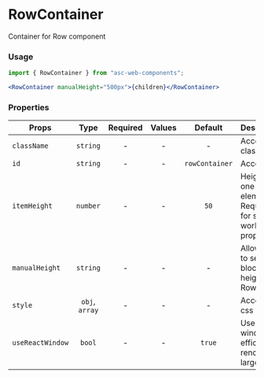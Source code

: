 # RowContainer

Container for Row component

### Usage

```js
import { RowContainer } from "asc-web-components";
```

```jsx
<RowContainer manualHeight="500px">{children}</RowContainer>
```

### Properties

| Props            |      Type      | Required | Values |    Default     | Description                                                     |
| ---------------- | :------------: | :------: | :----: | :------------: | --------------------------------------------------------------- |
| `className`      |    `string`    |    -     |   -    |       -        | Accepts class                                                   |
| `id`             |    `string`    |    -     |   -    | `rowContainer` | Accepts id                                                      |
| `itemHeight`     |    `number`    |    -     |   -    |      `50`      | Height of one Row element. Required for scroll to work properly |
| `manualHeight`   |    `string`    |    -     |   -    |       -        | Allows you to set fixed block height for Row                    |
| `style`          | `obj`, `array` |    -     |   -    |       -        | Accepts css style                                               |
| `useReactWindow` |     `bool`     |    -     |   -    |     `true`     | Use react-window for efficiently rendering large lists          |
